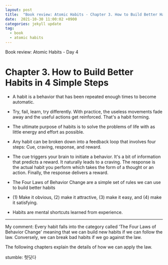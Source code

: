 ```yaml
---
layout: post
title:  "Book review: Atomic Habits - Chapter 3. How to Build Better Habits in 4 Simple Steps"
date:  2021-10-30 11:00:02 +0900 
categories: jekyll update
tag:
  - book
  - atomic habits
---
```


Book review: Atomic Habits - Day 4

# Chapter 3. How to Build Better Habits in 4 Simple Steps

* A habit is a behavior that has been repeated enough times to become automatic.

* Try, fail, learn, try differently. With practice, the useless movements fade away and the useful actions get reinforced. That's a habit forming.

* The ultimate purpose of habits is to solve the problems of life with as little energy and effort as possible.

* Any habit can be broken down into a feedback loop that involves four steps: Cue, craving, response, and reward.

* The cue triggers your brain to initiate a behavior. It's a bit of information that predicts a reward. It naturally leads to a craving. The response is the actual habit you perform which takes the form of a thought or an action. Finally, the response delivers a reward.

* The Four Laws of Behavior Change are a simple set of rules we can use to build better habits
 - (1) Make it obvious, (2) make it attractive, (3) make it easy, and (4) make it satisfying.
 
* Habits are mental shortcuts learned from experience.

-----

My comment: Every habit falls into the category called 'The Four Laws of Behavior Change' meaning that we can build new habits if we can follow the law. Conversely, we can break bad habits if we go against the law.

The following chapters explain the details of how we can apply the law.

stumble: 헛딧다